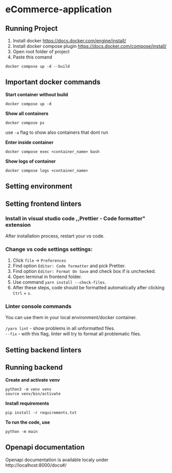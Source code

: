 # eCommerce-application

## Running Project

1. Install docker https://docs.docker.com/engine/install/
2. Install docker compose plugin https://docs.docker.com/compose/install/
3. Open root folder of project
4. Paste this comand

```
docker compose up -d --build
```

## Important docker commands

**Start container without build**

```
docker compose up -d
```

**Show all containers**

```
docker compose ps
```

use `-a` flag to show also containers that dont run

**Enter inside container**

```
docker compose exec <container_name> bash
```

**Show logs of container**

```
docker compose logs <container_name>
```

## Setting environment

## Setting frontend linters

### Install in visual studio code ,,Prettier - Code formatter" extension

After installation process, restart your vs code.

### Change vs code settings settings:

1. Click `file` -> `Preferences`
2. Find option `Editor: Code formatter` and pick Prettier.
3. Find option `Editor: Format On Save` and check box if is unchecked.
4. Open terminal in frontend folder.
5. Use command `yarn install --check-files`.
6. After these steps, code should be formatted automatically after clicking `Ctrl` + `s`.

### Linter console commands

You can use them in your local environment/docker container.
<br>
<br>
`/yarn lint` - show problems in all unformatted files.
<br>
`--fix` - with this flag, linter will try to format all problematic files.

## Setting backend linters

## Running backend

**Create and activate venv**

```
python3 -m venv venv
source venv/bin/activate
```

**Install requirements**

```
pip install -r requirements.txt
```

**To run the code, use**

```
python -m main
```

## Openapi documentation

Openapi documentation is available localy under
http://localhost:8000/docs#/
